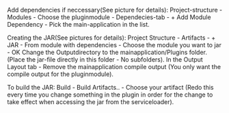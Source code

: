 Add dependencies if neccessary(See picture for details):
Project-structure - Modules - Choose the pluginmodule - Dependecies-tab - + Add Module Dependency - Pick the main-application in the list.

Creating the JAR(See pictures for details):
Project Structure - Artifacts - + JAR - From module with dependencies - Choose the module you want to jar - OK
Change the Outputdirectory to the mainapplication/Plugins folder. (Place the jar-file directly in this folder - No subfolders).
In the Output Layout tab - Remove the mainapplication compile output (You only want the compile output for the pluginmodule).

To build the JAR:
Build - Build Artifacts.. - Choose your artifact (Redo this every time you change something in the plugin in order for the change to take effect when accessing the jar from the serviceloader).
